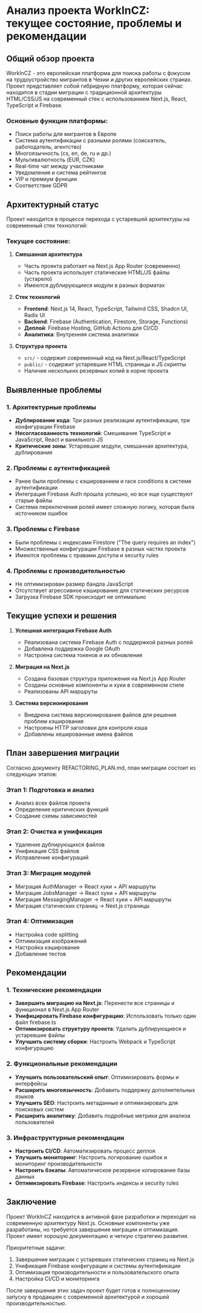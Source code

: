 # Анализ проекта WorkInCZ: текущее состояние, проблемы и рекомендации

## Общий обзор проекта

WorkInCZ - это европейская платформа для поиска работы с фокусом на трудоустройство мигрантов в Чехии и других европейских странах. Проект представляет собой гибридную платформу, которая сейчас находится в стадии миграции с традиционной архитектуры HTML/CSS/JS на современный стек с использованием Next.js, React, TypeScript и Firebase.

### Основные функции платформы:
- Поиск работы для мигрантов в Европе
- Система аутентификации с разными ролями (соискатель, работодатель, агентство)
- Многоязычность (cs, en, de, ru и др.)
- Мультивалютность (EUR, CZK)
- Real-time чат между участниками
- Уведомления и система рейтингов
- VIP и премиум функции
- Соответствие GDPR

## Архитектурный статус

Проект находится в процессе перехода с устаревшей архитектуры на современный стек технологий:

### Текущее состояние:
1. **Смешанная архитектура**
   - Часть проекта работает на Next.js App Router (современно)
   - Часть проекта использует статические HTML/JS файлы (устарело)
   - Имеются дублирующиеся модули в разных форматах

2. **Стек технологий**
   - **Frontend**: Next.js 14, React, TypeScript, Tailwind CSS, Shadcn UI, Radix UI
   - **Backend**: Firebase (Authentication, Firestore, Storage, Functions)
   - **Деплой**: Firebase Hosting, GitHub Actions для CI/CD
   - **Аналитика**: Внутренняя система аналитики

3. **Структура проекта**
   - `src/` - содержит современный код на Next.js/React/TypeScript
   - `public/` - содержит устаревшие HTML страницы и JS скрипты
   - Наличие нескольких резервных копий в корне проекта

## Выявленные проблемы

### 1. Архитектурные проблемы
- **Дублирование кода**: Три разных реализации аутентификации, три конфигурации Firebase
- **Несогласованность технологий**: Смешивание TypeScript и JavaScript, React и ванильного JS
- **Критические зоны**: Устаревшие модули, смешанная архитектура, дублирования

### 2. Проблемы с аутентификацией
- Ранее были проблемы с кэшированием и race conditions в системе аутентификации
- Интеграция Firebase Auth прошла успешно, но все еще существуют старые файлы
- Система переключения ролей имеет сложную логику, которая была источником ошибок

### 3. Проблемы с Firebase
- Были проблемы с индексами Firestore ("The query requires an index")
- Множественные конфигурации Firebase в разных частях проекта
- Имеются проблемы с правами доступа и security rules

### 4. Проблемы с производительностью
- Не оптимизирован размер бандла JavaScript
- Отсутствует агрессивное кэширование для статических ресурсов
- Загрузка Firebase SDK происходит не оптимально

## Текущие успехи и решения

1. **Успешная интеграция Firebase Auth**
   - Реализована система Firebase Auth с поддержкой разных ролей
   - Добавлена поддержка Google OAuth
   - Настроена система токенов и их обновления

2. **Миграция на Next.js**
   - Создана базовая структура приложения на Next.js App Router
   - Созданы основные компоненты и хуки в современном стиле
   - Реализованы API маршруты

3. **Система версионирования**
   - Внедрена система версионирования файлов для решения проблем кэширования
   - Настроены HTTP заголовки для контроля кэша
   - Добавлены хешированные имена файлов

## План завершения миграции

Согласно документу REFACTORING_PLAN.md, план миграции состоит из следующих этапов:

### Этап 1: Подготовка и анализ
- Анализ всех файлов проекта
- Определение критических функций
- Создание схемы зависимостей

### Этап 2: Очистка и унификация
- Удаление дублирующихся файлов
- Унификация CSS файлов
- Исправление конфигураций

### Этап 3: Миграция модулей
- Миграция AuthManager → React хуки + API маршруты
- Миграция JobsManager → React хуки + API маршруты
- Миграция MessagingManager → React хуки + API маршруты
- Миграция статических страниц → Next.js страницы

### Этап 4: Оптимизация
- Настройка code splitting
- Оптимизация изображений
- Настройка кэширования
- Добавление тестов

## Рекомендации

### 1. Технические рекомендации
- **Завершить миграцию на Next.js**: Перенести все страницы и функционал в Next.js App Router
- **Унифицировать Firebase конфигурацию**: Использовать только один файл firebase.ts
- **Оптимизировать структуру проекта**: Удалить дублирующиеся и устаревшие файлы
- **Улучшить систему сборки**: Настроить Webpack и TypeScript конфигурацию

### 2. Функциональные рекомендации
- **Улучшить пользовательский опыт**: Оптимизировать формы и интерфейсы
- **Расширить многоязычность**: Добавить поддержку дополнительных языков
- **Улучшить SEO**: Настроить метаданные и оптимизировать для поисковых систем
- **Расширить аналитику**: Добавить подробные метрики для анализа пользователей

### 3. Инфраструктурные рекомендации
- **Настроить CI/CD**: Автоматизировать процесс деплоя
- **Улучшить мониторинг**: Настроить логирование ошибок и мониторинг производительности
- **Настроить бэкапы**: Автоматическое резервное копирование базы данных
- **Оптимизировать Firebase**: Настроить индексы и security rules

## Заключение

Проект WorkInCZ находится в активной фазе разработки и переходит на современную архитектуру Next.js. Основные компоненты уже разработаны, но требуется завершение миграции и оптимизация. Проект имеет хорошую документацию и четкую стратегию развития.

Приоритетные задачи:
1. Завершение миграции с устаревших статических страниц на Next.js
2. Унификация Firebase конфигурации и системы аутентификации
3. Оптимизация производительности и пользовательского опыта
4. Настройка CI/CD и мониторинга

После завершения этих задач проект будет готов к полноценному запуску в продакшен с современной архитектурой и хорошей производительностью.